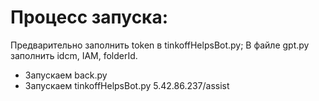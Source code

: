 # Процесс запуска:

 Предварительно заполнить token в tinkoffHelpsBot.py; В файле gpt.py заполнить idcm, IAM, folderId.
- Запускаем back.py
- Запускаем tinkoffHelpsBot.py
5.42.86.237/assist
